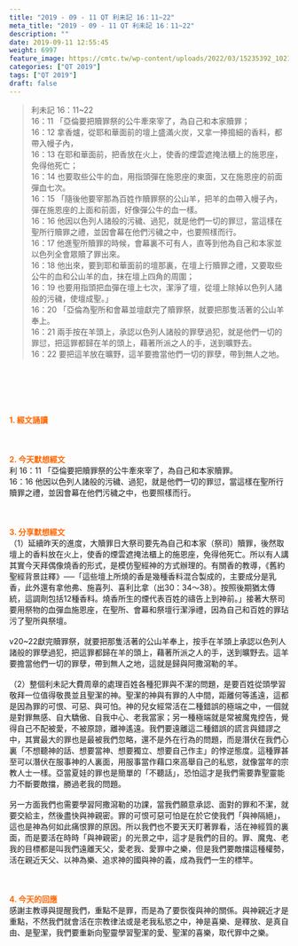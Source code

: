 ```yaml
---
title: "2019 - 09 - 11 QT 利未記 16：11~22"
meta_title: "2019 - 09 - 11 QT 利未記 16：11~22"
description: ""
date: 2019-09-11 12:55:45
weight: 6997
feature_image: https://cmtc.tw/wp-content/uploads/2022/03/15235392_10211799862337740_180693556567566654_o-1.webp
categories: ["QT 2019"]
tags: ["QT 2019"]
draft: false
---
```


<blockquote>利未記 16：11~22<br />
16：11 「亞倫要把贖罪祭的公牛牽來宰了，為自己和本家贖罪；<br />
16：12 拿香爐，從耶和華面前的壇上盛滿火炭，又拿一捧搗細的香料，都帶入幔子內，<br />
16：13 在耶和華面前，把香放在火上，使香的煙雲遮掩法櫃上的施恩座，免得他死亡；<br />
16：14 也要取些公牛的血，用指頭彈在施恩座的東面，又在施恩座的前面彈血七次。<br />
16：15 「隨後他要宰那為百姓作贖罪祭的公山羊，把羊的血帶入幔子內，彈在施恩座的上面和前面，好像彈公牛的血一樣。<br />
16：16 他因以色列人諸般的污穢、過犯，就是他們一切的罪愆，當這樣在聖所行贖罪之禮，並因會幕在他們污穢之中，也要照樣而行。<br />
16：17 他進聖所贖罪的時候，會幕裏不可有人，直等到他為自己和本家並以色列全會眾贖了罪出來。<br />
16：18 他出來，要到耶和華面前的壇那裏，在壇上行贖罪之禮，又要取些公牛的血和公山羊的血，抹在壇上四角的周圍；<br />
16：19 也要用指頭把血彈在壇上七次，潔淨了壇，從壇上除掉以色列人諸般的污穢，使壇成聖。」<br />
16：20 「亞倫為聖所和會幕並壇獻完了贖罪祭，就要把那隻活著的公山羊奉上。<br />
16：21 兩手按在羊頭上，承認以色列人諸般的罪孽過犯，就是他們一切的罪愆，把這罪都歸在羊的頭上，藉著所派之人的手，送到曠野去。<br />
16：22 要把這羊放在曠野，這羊要擔當他們一切的罪孽，帶到無人之地。</blockquote><br />
&nbsp;<br />
<br />
&nbsp;<br />
<br />
<span style="color: #ff6600;"><strong>1. </strong><strong>經文誦讀</strong></span><br />
<br />
<span style="color: #ff6600;"><strong> </strong></span><br />
<br />
<span style="color: #ff6600;"><strong>2. 今天默想</strong><strong>經文<br />
</strong></span>利 16：11 「亞倫要把贖罪祭的公牛牽來宰了，為自己和本家贖罪。<br />
16：16 他因以色列人諸般的污穢、過犯，就是他們一切的罪愆，當這樣在聖所行贖罪之禮，並因會幕在他們污穢之中，也要照樣而行。<br />
<br />
&nbsp;<br />
<br />
<span style="color: #ff6600;"><strong>3. 分享默想經文<br />
</strong></span>（1）延續昨天的進度，大贖罪日大祭司要先為自己和本家（祭司）贖罪，後然取壇上的香料放在火上，使香的煙雲遮掩法櫃上的施恩座，免得他死亡。所以有人講其實今天拜偶像燒香的形式，是模仿聖經神的方式辦理的。有關香的教導，《舊約聖經背景註釋》──「這些壇上所燒的香是幾種香料混合製成的，主要成分是乳香，此外還有拿他弗、施喜列、喜利比拿（出30：34～38）。按照後期猶太傳統，這調劑包括12種香料。燒香所生的煙代表百姓的禱告上到神前。」接著大祭司要用祭物的血彈血施恩座，在聖所、會幕和祭壇行潔淨禮，因為自己和百姓的罪玷污了聖所與祭壇。<br />
<br />
v20~22獻完贖罪祭，就要把那隻活著的公山羊奉上，按手在羊頭上承認以色列人諸般的罪孽過犯，把這罪都歸在羊的頭上，藉著所派之人的手，送到曠野去。這羊要擔當他們一切的罪孽，帶到無人之地，這就是歸與阿撒瀉勒的羊。<br />
<br />
（2）整個利未記大費周章的處理百姓各種犯罪與不潔的問題，是要百姓從頭學習敬拜一位值得敬畏並且聖潔的神。聖潔的神與有罪的人中間，距離何等遙遠，這都是因為罪的可恨、可惡、與可怕。神的兒女經常活在二種錯誤的極端之中，一個就是對罪無感、自大驕傲、自我中心、老我當家；另一種極端就是常被魔鬼控告，覺得自己不配被愛，不被原諒，離神遙遠。我們要遠離這二種錯誤的謊言與錯謬之中，其實最大的罪也是最被我們忽略，還不是外在行為的問題，而是潛伏在我們心裏「不想聽神的話、想要當神、想要獨立、想要自己作主」的悖逆態度。這種罪甚至可以潛伏在服事神的人裏面，用服事當作藉口來高舉自己的私慾，就像當年的宗教人士一樣。亞當夏娃的罪也是簡單的「不聽話」，恐怕這才是我們需要靠聖靈能力不斷要敵擋，勝過老我的問題。<br />
<br />
另一方面我們也需要學習阿撒瀉勒的功課，當我們願意承認、面對的罪和不潔，就要交給主，然後盡快與神親密。罪的可恨可惡可怕是在於它使我們「與神隔絕」，這也是神為何如此痛恨罪的原因。所以我們也不要天天盯著罪看，活在神經質的裏面，而是要活在時時「與神親密」的光景之中，這才是我們的目的。罪、魔鬼、老我的目標都是叫我們遠離天父，愛老我、愛罪中之樂，但是我們要敵擋這種權勢，活在親近天父、以神為樂、追求神的國與神的義，成為我們一生的標竿。<br />
<br />
&nbsp;<br />
<br />
<span style="color: #ff6600;"><strong>4. 今天的回應<br />
</strong></span>感謝主教導與提醒我們，重點不是罪，而是為了要恢復與神的關係。與神親近才是重點，不然我們就會活在宗教律法或是老我私慾之中，神是喜樂、是釋放、是真自由、是聖潔，我們要重新向聖靈學習聖潔的愛、聖潔的喜樂，取代罪中之樂。
        